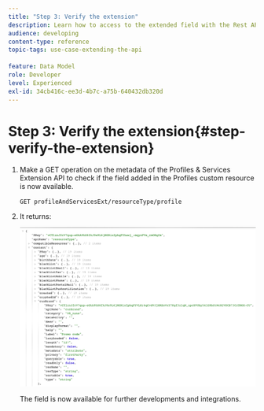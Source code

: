 ```yaml
---
title: "Step 3: Verify the extension"
description: Learn how to access to the extended field with the Rest API.
audience: developing
content-type: reference
topic-tags: use-case-extending-the-api

feature: Data Model
role: Developer
level: Experienced
exl-id: 34cb416c-ee3d-4b7c-a75b-640432db320d
---
```

# Step 3: Verify the extension{#step-verify-the-extension}

1. Make a GET operation on the metadata of the Profiles & Services Extension API to check if the field added in the Profiles custom resource is now available.

   ```
   GET profileAndServicesExt/resourceType/profile
   ```

1. It returns:

   ![](assets/extendpandsapiview.png)

   The field is now available for further developments and integrations.
